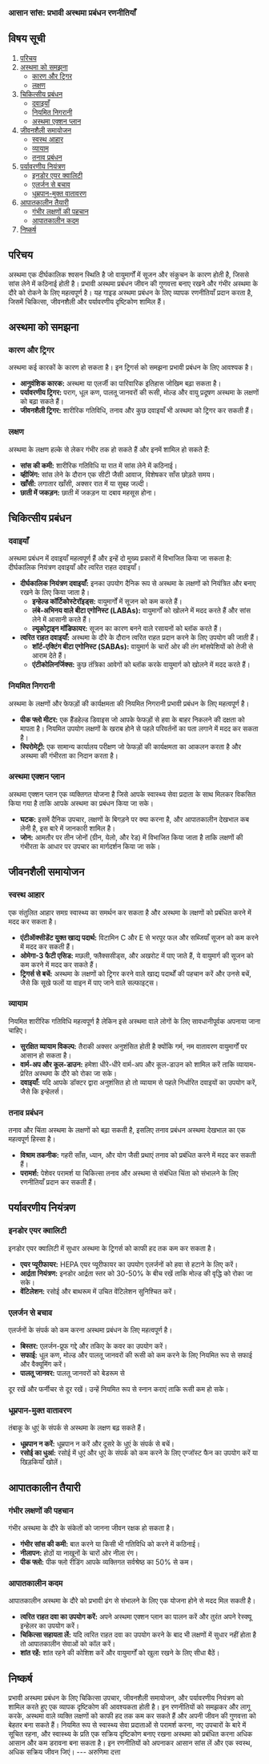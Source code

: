 ### आसान सांस: प्रभावी अस्थमा प्रबंधन रणनीतियाँ

## विषय सूची

1. [परिचय](#परिचय)
2. [अस्थमा को समझना](#अस्थमा-को-समझना)
    - [कारण और ट्रिगर](#कारण-और-ट्रिगर)
    - [लक्षण](#लक्षण)
3. [चिकित्सीय प्रबंधन](#चिकित्सीय-प्रबंधन)
    - [दवाइयाँ](#दवाइयाँ)
    - [नियमित निगरानी](#नियमित-निगरानी)
    - [अस्थमा एक्शन प्लान](#अस्थमा-एक्शन-प्लान)
4. [जीवनशैली समायोजन](#जीवनशैली-समायोजन)
    - [स्वस्थ आहार](#स्वस्थ-आहार)
    - [व्यायाम](#व्यायाम)
    - [तनाव प्रबंधन](#तनाव-प्रबंधन)
5. [पर्यावरणीय नियंत्रण](#पर्यावरणीय-नियंत्रण)
    - [इनडोर एयर क्वालिटी](#इनडोर-एयर-क्वालिटी)
    - [एलर्जन से बचाव](#एलर्जन-से-बचाव)
    - [धूम्रपान-मुक्त वातावरण](#धूम्रपान-मुक्त-वातावरण)
6. [आपातकालीन तैयारी](#आपातकालीन-तैयारी)
    - [गंभीर लक्षणों की पहचान](#गंभीर-लक्षणों-की-पहचान)
    - [आपातकालीन कदम](#आपातकालीन-कदम)
7. [निष्कर्ष](#निष्कर्ष)

## परिचय

अस्थमा एक दीर्घकालिक श्वसन स्थिति है जो वायुमार्गों में सूजन और संकुचन के कारण होती है, जिससे सांस लेने में कठिनाई होती है। प्रभावी अस्थमा प्रबंधन जीवन की गुणवत्ता बनाए रखने और गंभीर अस्थमा के दौरे को रोकने के लिए महत्वपूर्ण है। यह गाइड अस्थमा प्रबंधन के लिए व्यापक रणनीतियाँ प्रदान करता है, जिसमें चिकित्सा, जीवनशैली और पर्यावरणीय दृष्टिकोण शामिल हैं।

## अस्थमा को समझना

### कारण और ट्रिगर

अस्थमा कई कारकों के कारण हो सकता है। इन ट्रिगर्स को समझना प्रभावी प्रबंधन के लिए आवश्यक है।

- **आनुवंशिक कारक:** अस्थमा या एलर्जी का पारिवारिक इतिहास जोखिम बढ़ा सकता है।
- **पर्यावरणीय ट्रिगर:** पराग, धूल कण, पालतू जानवरों की रूसी, मोल्ड और वायु प्रदूषण अस्थमा के लक्षणों को बढ़ा सकते हैं।
- **जीवनशैली ट्रिगर:** शारीरिक गतिविधि, तनाव और कुछ दवाइयाँ भी अस्थमा को ट्रिगर कर सकती हैं।

### लक्षण

अस्थमा के लक्षण हल्के से लेकर गंभीर तक हो सकते हैं और इनमें शामिल हो सकते हैं:

- **सांस की कमी:** शारीरिक गतिविधि या रात में सांस लेने में कठिनाई।
- **व्हीजिंग:** सांस लेने के दौरान एक सीटी जैसी आवाज, विशेषकर साँस छोड़ते समय।
- **खाँसी:** लगातार खाँसी, अक्सर रात में या सुबह जल्दी।
- **छाती में जकड़न:** छाती में जकड़न या दबाव महसूस होना।

## चिकित्सीय प्रबंधन

### दवाइयाँ

अस्थमा प्रबंधन में दवाइयाँ महत्वपूर्ण हैं और इन्हें दो मुख्य प्रकारों में विभाजित किया जा सकता है: दीर्घकालिक नियंत्रण दवाइयाँ और त्वरित राहत दवाइयाँ।

- **दीर्घकालिक नियंत्रण दवाइयाँ:** इनका उपयोग दैनिक रूप से अस्थमा के लक्षणों को नियंत्रित और बनाए रखने के लिए किया जाता है।
    - **इन्हेल्ड कॉर्टिकोस्टेरॉइड्स:** वायुमार्गों में सूजन को कम करते हैं।
    - **लंबे-अभिनय वाले बीटा एगोनिस्ट (LABAs):** वायुमार्गों को खोलने में मदद करते हैं और सांस लेने में आसानी करते हैं।
    - **ल्यूकोट्राइन मॉडिफायर:** सूजन का कारण बनने वाले रसायनों को ब्लॉक करते हैं।
- **त्वरित राहत दवाइयाँ:** अस्थमा के दौरे के दौरान त्वरित राहत प्रदान करने के लिए उपयोग की जाती हैं।
    - **शॉर्ट-एक्टिंग बीटा एगोनिस्ट (SABAs):** वायुमार्ग के चारों ओर की तंग मांसपेशियों को तेजी से आराम देते हैं।
    - **एंटीकोलिनर्जिक्स:** कुछ तंत्रिका आवेगों को ब्लॉक करके वायुमार्ग को खोलने में मदद करते हैं।

### नियमित निगरानी

अस्थमा के लक्षणों और फेफड़ों की कार्यक्षमता की नियमित निगरानी प्रभावी प्रबंधन के लिए महत्वपूर्ण है।

- **पीक फ्लो मीटर:** एक हैंडहेल्ड डिवाइस जो आपके फेफड़ों से हवा के बाहर निकलने की दक्षता को मापता है। नियमित उपयोग लक्षणों के खराब होने से पहले परिवर्तनों का पता लगाने में मदद कर सकता है।
- **स्पिरोमेट्री:** एक सामान्य कार्यालय परीक्षण जो फेफड़ों की कार्यक्षमता का आकलन करता है और अस्थमा की गंभीरता का निदान करता है।

### अस्थमा एक्शन प्लान

अस्थमा एक्शन प्लान एक व्यक्तिगत योजना है जिसे आपके स्वास्थ्य सेवा प्रदाता के साथ मिलकर विकसित किया गया है ताकि आपके अस्थमा का प्रबंधन किया जा सके।

- **घटक:** इसमें दैनिक उपचार, लक्षणों के बिगड़ने पर क्या करना है, और आपातकालीन देखभाल कब लेनी है, इस बारे में जानकारी शामिल है।
- **जोन:** आमतौर पर तीन जोनों (ग्रीन, येलो, और रेड) में विभाजित किया जाता है ताकि लक्षणों की गंभीरता के आधार पर उपचार का मार्गदर्शन किया जा सके।

## जीवनशैली समायोजन

### स्वस्थ आहार

एक संतुलित आहार समग्र स्वास्थ्य का समर्थन कर सकता है और अस्थमा के लक्षणों को प्रबंधित करने में मदद कर सकता है।

- **एंटीऑक्सीडेंट युक्त खाद्य पदार्थ:** विटामिन C और E से भरपूर फल और सब्जियाँ सूजन को कम करने में मदद कर सकती हैं।
- **ओमेगा-3 फैटी एसिड:** मछली, फ्लैक्ससीड्स, और अखरोट में पाए जाते हैं, ये वायुमार्ग की सूजन को कम करने में मदद कर सकते हैं।
- **ट्रिगर्स से बचें:** अस्थमा के लक्षणों को ट्रिगर करने वाले खाद्य पदार्थों की पहचान करें और उनसे बचें, जैसे कि सूखे फलों या वाइन में पाए जाने वाले सल्फाइट्स।

### व्यायाम

नियमित शारीरिक गतिविधि महत्वपूर्ण है लेकिन इसे अस्थमा वाले लोगों के लिए सावधानीपूर्वक अपनाया जाना चाहिए।

- **सुरक्षित व्यायाम विकल्प:** तैराकी अक्सर अनुशंसित होती है क्योंकि गर्म, नम वातावरण वायुमार्गों पर आसान हो सकता है।
- **वार्म-अप और कूल-डाउन:** हमेशा धीरे-धीरे वार्म-अप और कूल-डाउन को शामिल करें ताकि व्यायाम-प्रेरित अस्थमा के दौरे को रोका जा सके।
- **दवाइयाँ:** यदि आपके डॉक्टर द्वारा अनुशंसित हो तो व्यायाम से पहले निर्धारित दवाइयों का उपयोग करें, जैसे कि इन्हेलर्स।

### तनाव प्रबंधन

तनाव और चिंता अस्थमा के लक्षणों को बढ़ा सकती है, इसलिए तनाव प्रबंधन अस्थमा देखभाल का एक महत्वपूर्ण हिस्सा है।

- **विश्राम तकनीक:** गहरी साँस, ध्यान, और योग जैसी प्रथाएं तनाव को प्रबंधित करने में मदद कर सकती हैं।
- **परामर्श:** पेशेवर परामर्श या चिकित्सा तनाव और अस्थमा से संबंधित चिंता को संभालने के लिए रणनीतियाँ प्रदान कर सकती हैं।

## पर्यावरणीय नियंत्रण

### इनडोर एयर क्वालिटी

इनडोर एयर क्वालिटी में सुधार अस्थमा के ट्रिगर्स को काफी हद तक कम कर सकता है।

- **एयर प्यूरीफायर:** HEPA एयर प्यूरीफायर का उपयोग एलर्जनों को हवा से हटाने के लिए करें।
- **आर्द्रता नियंत्रण:** इनडोर आर्द्रता स्तर को 30-50% के बीच रखें ताकि मोल्ड की वृद्धि को रोका जा सके।
- **वेंटिलेशन:** रसोई और बाथरूम में उचित वेंटिलेशन सुनिश्चित करें।

### एलर्जन से बचाव

एलर्जनों के संपर्क को कम करना अस्थमा प्रबंधन के लिए महत्वपूर्ण है।

- **बिस्तर:** एलर्जन-प्रूफ गद्दे और तकिए के कवर का उपयोग करें।
- **सफाई:** धूल कण, मोल्ड और पालतू जानवरों की रूसी को कम करने के लिए नियमित रूप से सफाई और वैक्यूमिंग करें।
- **पालतू जानवर:** पालतू जानवरों को बेडरूम से

 दूर रखें और फर्नीचर से दूर रखें। उन्हें नियमित रूप से स्नान कराएं ताकि रूसी कम हो सके।

### धूम्रपान-मुक्त वातावरण

तंबाकू के धुएं के संपर्क से अस्थमा के लक्षण बढ़ सकते हैं।

- **धूम्रपान न करें:** धूम्रपान न करें और दूसरे के धुएं के संपर्क से बचें।
- **रसोई का धुआं:** रसोई में धुएं और धुएं के संपर्क को कम करने के लिए एग्जॉस्ट फैन का उपयोग करें या खिड़कियाँ खोलें।

## आपातकालीन तैयारी

### गंभीर लक्षणों की पहचान

गंभीर अस्थमा के दौरे के संकेतों को जानना जीवन रक्षक हो सकता है।

- **गंभीर सांस की कमी:** बात करने या किसी भी गतिविधि को करने में कठिनाई।
- **नीलापन:** होठों या नाखूनों के चारों ओर नीला रंग।
- **पीक फ्लो:** पीक फ्लो रीडिंग आपके व्यक्तिगत सर्वश्रेष्ठ का 50% से कम।

### आपातकालीन कदम

आपातकालीन अस्थमा के दौरे को प्रभावी ढंग से संभालने के लिए एक योजना होने से मदद मिल सकती है।

- **त्वरित राहत दवा का उपयोग करें:** अपने अस्थमा एक्शन प्लान का पालन करें और तुरंत अपने रेस्क्यू इन्हेलर का उपयोग करें।
- **चिकित्सा सहायता लें:** यदि त्वरित राहत दवा का उपयोग करने के बाद भी लक्षणों में सुधार नहीं होता है तो आपातकालीन सेवाओं को कॉल करें।
- **शांत रहें:** शांत रहने की कोशिश करें और वायुमार्गों को खुला रखने के लिए सीधा बैठें।

## निष्कर्ष

प्रभावी अस्थमा प्रबंधन के लिए चिकित्सा उपचार, जीवनशैली समायोजन, और पर्यावरणीय नियंत्रण को शामिल करते हुए एक व्यापक दृष्टिकोण की आवश्यकता होती है। इन रणनीतियों को समझकर और लागू करके, अस्थमा वाले व्यक्ति लक्षणों को काफी हद तक कम कर सकते हैं और अपनी जीवन की गुणवत्ता को बेहतर बना सकते हैं। नियमित रूप से स्वास्थ्य सेवा प्रदाताओं से परामर्श करना, नए उपचारों के बारे में सूचित रहना, और स्वास्थ्य के प्रति एक सक्रिय दृष्टिकोण बनाए रखना अस्थमा को प्रबंधित करना अधिक आसान और कम डरावना बना सकता है। इन रणनीतियों को अपनाकर आसान सांस लें और एक स्वस्थ, अधिक सक्रिय जीवन जिएं।
--- अरुणिमा दत्ता
